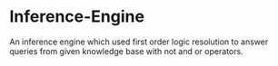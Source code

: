 # Inference-Engine
An inference engine which used first order logic resolution to answer queries from given knowledge base with not and or operators.
